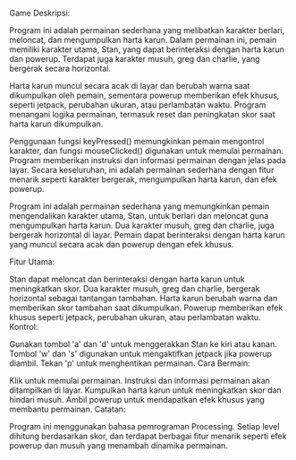 Game Deskripsi:

Program ini adalah permainan sederhana yang melibatkan karakter berlari, meloncat, dan mengumpulkan harta karun. Dalam permainan ini, pemain memiliki karakter utama, Stan, yang dapat berinteraksi dengan harta karun dan powerup. Terdapat juga karakter musuh, greg dan charlie, yang bergerak secara horizontal.

Harta karun muncul secara acak di layar dan berubah warna saat dikumpulkan oleh pemain, sementara powerup memberikan efek khusus, seperti jetpack, perubahan ukuran, atau perlambatan waktu. Program menangani logika permainan, termasuk reset dan peningkatan skor saat harta karun dikumpulkan.

Penggunaan fungsi keyPressed() memungkinkan pemain mengontrol karakter, dan fungsi mouseClicked() digunakan untuk memulai permainan. Program memberikan instruksi dan informasi permainan dengan jelas pada layar. Secara keseluruhan, ini adalah permainan sederhana dengan fitur menarik seperti karakter bergerak, mengumpulkan harta karun, dan efek powerup.

Program ini adalah permainan sederhana yang memungkinkan pemain mengendalikan karakter utama, Stan, untuk berlari dan meloncat guna mengumpulkan harta karun. Dua karakter musuh, greg dan charlie, juga bergerak horizontal di layar. Pemain dapat berinteraksi dengan harta karun yang muncul secara acak dan powerup dengan efek khusus.

Fitur Utama:

Stan dapat meloncat dan berinteraksi dengan harta karun untuk meningkatkan skor.
Dua karakter musuh, greg dan charlie, bergerak horizontal sebagai tantangan tambahan.
Harta karun berubah warna dan memberikan skor tambahan saat dikumpulkan.
Powerup memberikan efek khusus seperti jetpack, perubahan ukuran, atau perlambatan waktu.
Kontrol:

Gunakan tombol 'a' dan 'd' untuk menggerakkan Stan ke kiri atau kanan.
Tombol 'w' dan 's' digunakan untuk mengaktifkan jetpack jika powerup diambil.
Tekan 'p' untuk menghentikan permainan.
Cara Bermain:

Klik untuk memulai permainan.
Instruksi dan informasi permainan akan ditampilkan di layar.
Kumpulkan harta karun untuk meningkatkan skor dan hindari musuh.
Ambil powerup untuk mendapatkan efek khusus yang membantu permainan.
Catatan:

Program ini menggunakan bahasa pemrograman Processing.
Setiap level dihitung berdasarkan skor, dan terdapat berbagai fitur menarik seperti efek powerup dan musuh yang menambah dinamika permainan.






